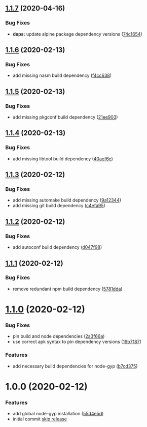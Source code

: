 ## [1.1.7](https://github.com/MichaelHettmer/docker-vscode-remote-latex/compare/v1.1.6...v1.1.7) (2020-04-16)

### Bug Fixes

- **deps:** update alpine package dependency versions ([74c1654](https://github.com/MichaelHettmer/docker-vscode-remote-latex/commit/74c16547c76819e91b6361123a9733206ca98aab))

## [1.1.6](https://github.com/MichaelHettmer/docker-vscode-remote-latex/compare/v1.1.5...v1.1.6) (2020-02-13)

### Bug Fixes

- add missing nasm build dependency ([f4cc638](https://github.com/MichaelHettmer/docker-vscode-remote-latex/commit/f4cc638a8d82abc71e401f6087cdf8a94b4f3453))

## [1.1.5](https://github.com/MichaelHettmer/docker-vscode-remote-latex/compare/v1.1.4...v1.1.5) (2020-02-13)

### Bug Fixes

- add missing pkgconf build dependency ([21ee903](https://github.com/MichaelHettmer/docker-vscode-remote-latex/commit/21ee9030a8a0b49a674861de46a7055c8a819c3d))

## [1.1.4](https://github.com/MichaelHettmer/docker-vscode-remote-latex/compare/v1.1.3...v1.1.4) (2020-02-13)

### Bug Fixes

- add missing libtool build dependency ([40aef6e](https://github.com/MichaelHettmer/docker-vscode-remote-latex/commit/40aef6e003b64a35cba63d4759c7b30c3220905d))

## [1.1.3](https://github.com/MichaelHettmer/docker-vscode-remote-latex/compare/v1.1.2...v1.1.3) (2020-02-12)

### Bug Fixes

- add missing automake build dependency ([9a12344](https://github.com/MichaelHettmer/docker-vscode-remote-latex/commit/9a123443437ed00fc0732d2fd85bb6d828d5eaff))
- add missing git build dependency ([c4efa95](https://github.com/MichaelHettmer/docker-vscode-remote-latex/commit/c4efa95fc4161cac1d819433f724d79cf7224d64))

## [1.1.2](https://github.com/MichaelHettmer/docker-vscode-remote-latex/compare/v1.1.1...v1.1.2) (2020-02-12)

### Bug Fixes

- add autoconf build dependency ([d047f98](https://github.com/MichaelHettmer/docker-vscode-remote-latex/commit/d047f98a73f15daa4f76e8afd408ad82f44554f6))

## [1.1.1](https://github.com/MichaelHettmer/docker-vscode-remote-latex/compare/v1.1.0...v1.1.1) (2020-02-12)

### Bug Fixes

- remove redundant npm build dependency ([5781dda](https://github.com/MichaelHettmer/docker-vscode-remote-latex/commit/5781dda7c5cf96364c83b2e585ae370d6f54d1a2))

# [1.1.0](https://github.com/MichaelHettmer/docker-vscode-remote-latex/compare/v1.0.0...v1.1.0) (2020-02-12)

### Bug Fixes

- pin build and node dependencies ([2a3f66a](https://github.com/MichaelHettmer/docker-vscode-remote-latex/commit/2a3f66a58c3b4b3ea90157f50799a86282bfb382))
- use correct apk syntax to pin dependency versions ([19b7187](https://github.com/MichaelHettmer/docker-vscode-remote-latex/commit/19b7187e74c4eb3fe6564da5226296a92810eb01))

### Features

- add necessary build dependencies for node-gyp ([b7cd375](https://github.com/MichaelHettmer/docker-vscode-remote-latex/commit/b7cd3752e35cc874772c712a915b1f8efb75f12d))

# 1.0.0 (2020-02-12)

### Features

- add global node-gyp installation ([55d4e5d](https://github.com/MichaelHettmer/docker-vscode-remote-latex/commit/55d4e5df4e3ed366e813e1ef5276488203d69f51))
- initial commit [skip release](<[5c16f8d](https://github.com/MichaelHettmer/docker-vscode-remote-latex/commit/5c16f8ddd92c8131d8d81de256582740e3d2c606)>)
